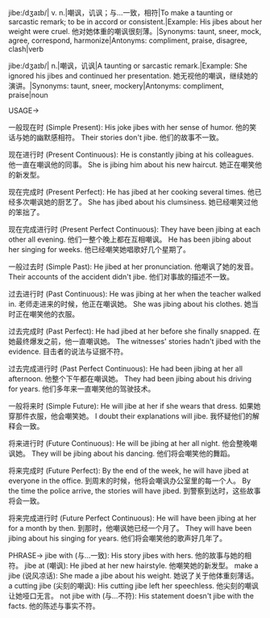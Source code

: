jibe:/dʒaɪb/| v. n.|嘲讽，讥讽；与…一致，相符|To make a taunting or sarcastic remark; to be in accord or consistent.|Example: His jibes about her weight were cruel. 他对她体重的嘲讽很刻薄。|Synonyms: taunt, sneer, mock, agree, correspond, harmonize|Antonyms: compliment, praise, disagree, clash|verb

jibe:/dʒaɪb/| n.|嘲讽，讥讽|A taunting or sarcastic remark.|Example: She ignored his jibes and continued her presentation. 她无视他的嘲讽，继续她的演讲。|Synonyms: taunt, sneer, mockery|Antonyms: compliment, praise|noun


USAGE->

一般现在时 (Simple Present):
His joke jibes with her sense of humor. 他的笑话与她的幽默感相符。
Their stories don't jibe. 他们的故事不一致。

现在进行时 (Present Continuous):
He is constantly jibing at his colleagues. 他一直在嘲讽他的同事。
She is jibing him about his new haircut. 她正在嘲笑他的新发型。

现在完成时 (Present Perfect):
He has jibed at her cooking several times. 他已经多次嘲讽她的厨艺了。
She has jibed about his clumsiness. 她已经嘲笑过他的笨拙了。

现在完成进行时 (Present Perfect Continuous):
They have been jibing at each other all evening. 他们一整个晚上都在互相嘲讽。
He has been jibing about her singing for weeks. 他已经嘲笑她唱歌好几个星期了。

一般过去时 (Simple Past):
He jibed at her pronunciation. 他嘲讽了她的发音。
Their accounts of the accident didn't jibe.  他们对事故的描述不一致。

过去进行时 (Past Continuous):
He was jibing at her when the teacher walked in. 老师走进来的时候，他正在嘲讽她。
She was jibing about his clothes. 她当时正在嘲笑他的衣服。

过去完成时 (Past Perfect):
He had jibed at her before she finally snapped. 在她最终爆发之前，他一直嘲讽她。
The witnesses' stories hadn't jibed with the evidence. 目击者的说法与证据不符。


过去完成进行时 (Past Perfect Continuous):
He had been jibing at her all afternoon. 他整个下午都在嘲讽她。
They had been jibing about his driving for years. 他们多年来一直嘲笑他的驾驶技术。

一般将来时 (Simple Future):
He will jibe at her if she wears that dress. 如果她穿那件衣服，他会嘲笑她。
I doubt their explanations will jibe. 我怀疑他们的解释会一致。

将来进行时 (Future Continuous):
He will be jibing at her all night. 他会整晚嘲讽她。
They will be jibing about his dancing. 他们将会嘲笑他的舞蹈。

将来完成时 (Future Perfect):
By the end of the week, he will have jibed at everyone in the office. 到周末的时候，他将会嘲讽办公室里的每一个人。
By the time the police arrive, the stories will have jibed. 到警察到达时，这些故事将会一致。

将来完成进行时 (Future Perfect Continuous):
He will have been jibing at her for a month by then. 到那时，他嘲讽她已经一个月了。
They will have been jibing about his singing for years. 他们将会嘲笑他的歌声好几年了。


PHRASE->
jibe with (与…一致):  His story jibes with hers. 他的故事与她的相符。
jibe at (嘲讽):  He jibed at her new hairstyle. 他嘲笑她的新发型。
make a jibe (说风凉话): She made a jibe about his weight. 她说了关于他体重刻薄话。
a cutting jibe (尖刻的嘲讽): His cutting jibe left her speechless. 他尖刻的嘲讽让她哑口无言。
not jibe with (与…不符):  His statement doesn't jibe with the facts. 他的陈述与事实不符。
